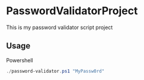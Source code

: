 # PasswordValidatorProject

This is my password validator script project

## Usage

Powershell
```powershell
./password-validator.ps1 "MyPassw0rd"
```
